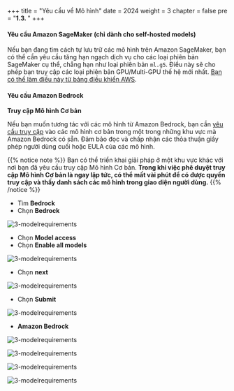 +++
title = "Yêu cầu về Mô hình"
date = 2024
weight = 3
chapter = false
pre = "<b>1.3. </b>"
+++

#### Yêu cầu Amazon SageMaker (chỉ dành cho self-hosted models) [](https://aws-samples.github.io/aws-genai-llm-chatbot/documentation/model-requirements.html#amazon-sagemaker-requirements-for-self-hosted-models-only)


Nếu bạn đang tìm cách tự lưu trữ các mô hình trên Amazon SageMaker, bạn có thể cần yêu cầu tăng hạn ngạch dịch vụ cho các loại phiên bản SageMaker cụ thể, chẳng hạn như loại phiên bản `ml.g5`. Điều này sẽ cho phép bạn truy cập các loại phiên bản GPU/Multi-GPU thế hệ mới nhất. [Bạn có thể làm điều này từ bảng điều khiển AWS](https://console.aws.amazon.com/servicequotas/home/services/sagemaker/quotas).

#### Yêu cầu Amazon Bedrock [](https://aws-samples.github.io/aws-genai-llm-chatbot/documentation/model-requirements.html#amazon-bedrock-requirements)

**Truy cập Mô hình Cơ bản**

Nếu bạn muốn tương tác với các mô hình từ Amazon Bedrock, bạn cần [yêu cầu truy cập](https://console.aws.amazon.com/bedrock/home?#/modelaccess) vào các mô hình cơ bản trong một trong những khu vực mà Amazon Bedrock có sẵn. Đảm bảo đọc và chấp nhận các thỏa thuận giấy phép người dùng cuối hoặc EULA của các mô hình.

{{% notice note %}}
Bạn có thể triển khai giải pháp ở một khu vực khác với nơi bạn đã yêu cầu truy cập Mô hình Cơ bản.
**Trong khi việc phê duyệt truy cập Mô hình Cơ bản là ngay lập tức, có thể mất vài phút để có được quyền truy cập và thấy danh sách các mô hình trong giao diện người dùng.**
{{% /notice %}}

- Tìm **Bedrock**
- Chọn **Bedrock**

![3-modelrequirements](/Deploying-a-Multi-Model-and-Multi-RAG-Powered-Chatbot-Using-AWS-CDK-on-AWS/images/1-introduction/3-modelrequirements/001-3-modelrequirements.png?width=90pc)

- Chọn **Model access**
- Chọn **Enable all models**

![3-modelrequirements](/Deploying-a-Multi-Model-and-Multi-RAG-Powered-Chatbot-Using-AWS-CDK-on-AWS/images/1-introduction/3-modelrequirements/002-3-modelrequirements.png?width=90pc)

- Chọn **next**

![3-modelrequirements](/Deploying-a-Multi-Model-and-Multi-RAG-Powered-Chatbot-Using-AWS-CDK-on-AWS/images/1-introduction/3-modelrequirements/003-3-modelrequirements.png?width=90pc)

- Chọn **Submit**

![3-modelrequirements](/Deploying-a-Multi-Model-and-Multi-RAG-Powered-Chatbot-Using-AWS-CDK-on-AWS/images/1-introduction/3-modelrequirements/004-3-modelrequirements.png?width=90pc)

- **Amazon Bedrock**

![3-modelrequirements](/Deploying-a-Multi-Model-and-Multi-RAG-Powered-Chatbot-Using-AWS-CDK-on-AWS/images/1-introduction/3-modelrequirements/005-3-modelrequirements.png?width=90pc)

![3-modelrequirements](/Deploying-a-Multi-Model-and-Multi-RAG-Powered-Chatbot-Using-AWS-CDK-on-AWS/images/1-introduction/3-modelrequirements/006-3-modelrequirements.png?width=90pc)

![3-modelrequirements](/Deploying-a-Multi-Model-and-Multi-RAG-Powered-Chatbot-Using-AWS-CDK-on-AWS/images/1-introduction/3-modelrequirements/007-3-modelrequirements.png?width=90pc)

![3-modelrequirements](/Deploying-a-Multi-Model-and-Multi-RAG-Powered-Chatbot-Using-AWS-CDK-on-AWS/images/1-introduction/3-modelrequirements/008-3-modelrequirements.png?width=90pc)
